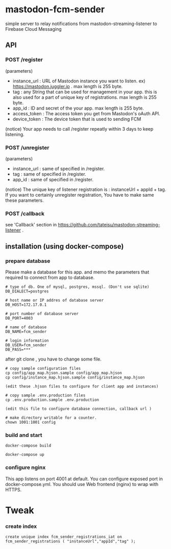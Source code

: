 # mastodon-fcm-sender

simple server to relay notifications from mastodon-streaming-listener to Firebase Cloud Messaging

## API

### POST /register 

(parameters)
- instance_url : URL of Mastodon instance you want to listen. ex) https://mastodon.juggler.jp . max length is 255 byte.
- tag : any String that can be used for management in your app. this is also used for a part of unique key of registrations. max length is 255 byte.
- app_id : ID and secret of the your app. max length is 255 byte.
- access_token : The access token you get from Mastodon's oAuth API.
- device_token : The device token that is used to sending FCM

(notice)
Your app needs to call /register repeatly within 3 days to keep listening.

### POST /unregister

(parameters)
- instance_url : same of specified in /register.
- tag : same of specified in /register.
- app_id : same of specified in /register.

(notice)
The unique key of listener registration is : instanceUrl + appId + tag.
If you want to certainly unregister registration, You have to make same these parameters.

### POST /callback

see 'Callback' section in https://github.com/tateisu/mastodon-streaming-listener .

## installation (using docker-compose)

### prepare database 
Please make a database for this app. and memo the parameters that required to connect from app to database.

```
# type of db. One of mysql, postgres, mssql. (Don't use sqlite)
DB_DIALECT=postgres

# host name or IP addres of database server
DB_HOST=172.17.0.1

# port number of database server
DB_PORT=4003

# name of database
DB_NAME=fcm_sender

# login information
DB_USER=fcm_sender
DB_PASS=***
```

after git clone , you have to change some file.

```
# copy sample configuration files
cp config/app_map.hjson.sample config/app_map.hjson
cp config/instance_map.hjson.sample config/instance_map.hjson

(edit these .hjson files to configure for client app and instances)

# copy sample .env.production files
cp .env.production.sample .env.production

(edit this file to configure database connection, callback url )

# make directory writable for a counter.
chown 1001:1001 config
```

### build and start 

```
docker-compose build

docker-compose up
```

### configure nginx

This app listens on port 4001 at default.
You can configure exposed port in docker-compose.yml.
You should use Web frontend (nginx) to wrap with HTTPS.


# Tweak 

### create index

`create unique index fcm_sender_registrations_iat on fcm_sender_registrations ( "instanceUrl","appId","tag" );`
